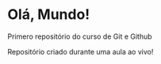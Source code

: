 # Olá, Mundo!
 Primero repositório do curso de Git e Github

 Repositório criado durante uma aula ao vivo!
